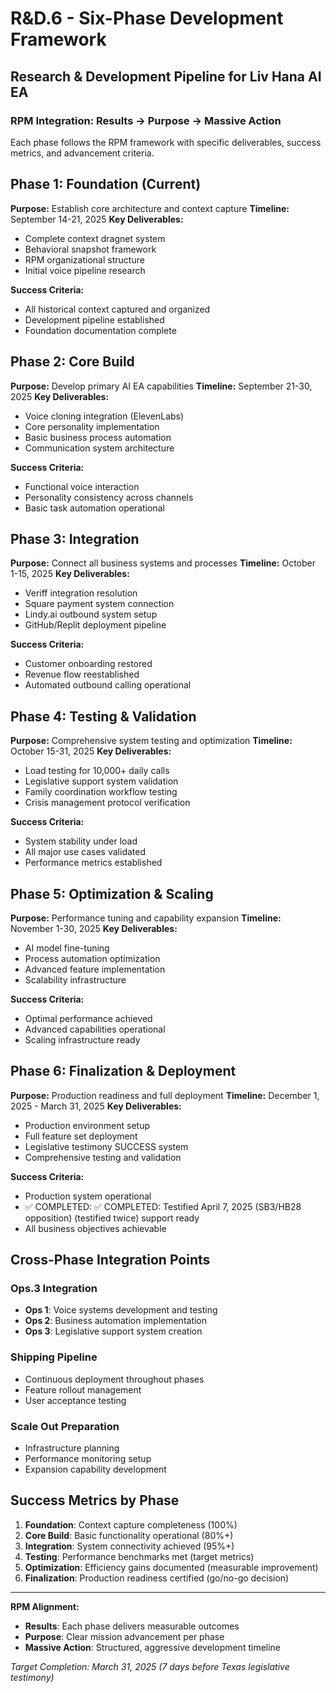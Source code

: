# R&D.6 - Six-Phase Development Framework

## Research & Development Pipeline for Liv Hana AI EA

### RPM Integration: Results → Purpose → Massive Action

Each phase follows the RPM framework with specific deliverables, success metrics, and advancement criteria.

## Phase 1: Foundation (Current)

**Purpose:** Establish core architecture and context capture
**Timeline:** September 14-21, 2025
**Key Deliverables:**

- Complete context dragnet system
- Behavioral snapshot framework
- RPM organizational structure
- Initial voice pipeline research

**Success Criteria:**

- All historical context captured and organized
- Development pipeline established
- Foundation documentation complete

## Phase 2: Core Build

**Purpose:** Develop primary AI EA capabilities
**Timeline:** September 21-30, 2025
**Key Deliverables:**

- Voice cloning integration (ElevenLabs)
- Core personality implementation
- Basic business process automation
- Communication system architecture

**Success Criteria:**

- Functional voice interaction
- Personality consistency across channels
- Basic task automation operational

## Phase 3: Integration

**Purpose:** Connect all business systems and processes
**Timeline:** October 1-15, 2025
**Key Deliverables:**

- Veriff integration resolution
- Square payment system connection
- Lindy.ai outbound system setup
- GitHub/Replit deployment pipeline

**Success Criteria:**

- Customer onboarding restored
- Revenue flow reestablished
- Automated outbound calling operational

## Phase 4: Testing & Validation

**Purpose:** Comprehensive system testing and optimization
**Timeline:** October 15-31, 2025
**Key Deliverables:**

- Load testing for 10,000+ daily calls
- Legislative support system validation
- Family coordination workflow testing
- Crisis management protocol verification

**Success Criteria:**

- System stability under load
- All major use cases validated
- Performance metrics established

## Phase 5: Optimization & Scaling

**Purpose:** Performance tuning and capability expansion
**Timeline:** November 1-30, 2025
**Key Deliverables:**

- AI model fine-tuning
- Process automation optimization
- Advanced feature implementation
- Scalability infrastructure

**Success Criteria:**

- Optimal performance achieved
- Advanced capabilities operational
- Scaling infrastructure ready

## Phase 6: Finalization & Deployment

**Purpose:** Production readiness and full deployment
**Timeline:** December 1, 2025 - March 31, 2025
**Key Deliverables:**

- Production environment setup
- Full feature set deployment
- Legislative testimony SUCCESS system
- Comprehensive testing and validation

**Success Criteria:**

- Production system operational
- ✅ COMPLETED: ✅ COMPLETED: Testified April 7, 2025 (SB3/HB28 opposition) (testified twice) support ready
- All business objectives achievable

## Cross-Phase Integration Points

### Ops.3 Integration

- **Ops 1**: Voice systems development and testing
- **Ops 2**: Business automation implementation
- **Ops 3**: Legislative support system creation

### Shipping Pipeline

- Continuous deployment throughout phases
- Feature rollout management
- User acceptance testing

### Scale Out Preparation

- Infrastructure planning
- Performance monitoring setup
- Expansion capability development

## Success Metrics by Phase

1. **Foundation**: Context capture completeness (100%)
2. **Core Build**: Basic functionality operational (80%+)
3. **Integration**: System connectivity achieved (95%+)
4. **Testing**: Performance benchmarks met (target metrics)
5. **Optimization**: Efficiency gains documented (measurable improvement)
6. **Finalization**: Production readiness certified (go/no-go decision)

---
**RPM Alignment:**

- **Results**: Each phase delivers measurable outcomes
- **Purpose**: Clear mission advancement per phase
- **Massive Action**: Structured, aggressive development timeline

*Target Completion: March 31, 2025 (7 days before Texas legislative testimony)*

<!-- Last verified: 2025-10-02 -->

